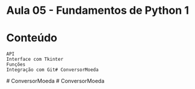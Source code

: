 # Aula 05 - Fundamentos de Python 1

# Conteúdo

    API
    Interface com Tkinter
    Funções
    Integração com Git#   C o n v e r s o r M o e d a  
 #   C o n v e r s o r M o e d a  
 #   C o n v e r s o r M o e d a  
 
